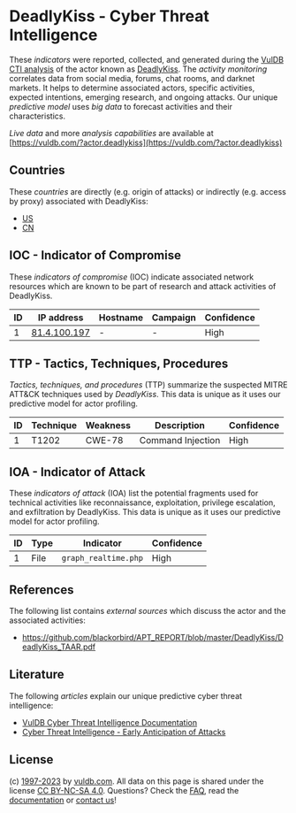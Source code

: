 # DeadlyKiss - Cyber Threat Intelligence

These _indicators_ were reported, collected, and generated during the [VulDB CTI analysis](https://vuldb.com/?kb.cti) of the actor known as [DeadlyKiss](https://vuldb.com/?actor.deadlykiss). The _activity monitoring_ correlates data from social media, forums, chat rooms, and darknet markets. It helps to determine associated actors, specific activities, expected intentions, emerging research, and ongoing attacks. Our unique _predictive model_ uses _big data_ to forecast activities and their characteristics.

_Live data_ and more _analysis capabilities_ are available at [https://vuldb.com/?actor.deadlykiss](https://vuldb.com/?actor.deadlykiss)

## Countries

These _countries_ are directly (e.g. origin of attacks) or indirectly (e.g. access by proxy) associated with DeadlyKiss:

* [US](https://vuldb.com/?country.us)
* [CN](https://vuldb.com/?country.cn)

## IOC - Indicator of Compromise

These _indicators of compromise_ (IOC) indicate associated network resources which are known to be part of research and attack activities of DeadlyKiss.

ID | IP address | Hostname | Campaign | Confidence
-- | ---------- | -------- | -------- | ----------
1 | [81.4.100.197](https://vuldb.com/?ip.81.4.100.197) | - | - | High

## TTP - Tactics, Techniques, Procedures

_Tactics, techniques, and procedures_ (TTP) summarize the suspected MITRE ATT&CK techniques used by _DeadlyKiss_. This data is unique as it uses our predictive model for actor profiling.

ID | Technique | Weakness | Description | Confidence
-- | --------- | -------- | ----------- | ----------
1 | T1202 | CWE-78 | Command Injection | High

## IOA - Indicator of Attack

These _indicators of attack_ (IOA) list the potential fragments used for technical activities like reconnaissance, exploitation, privilege escalation, and exfiltration by DeadlyKiss. This data is unique as it uses our predictive model for actor profiling.

ID | Type | Indicator | Confidence
-- | ---- | --------- | ----------
1 | File | `graph_realtime.php` | High

## References

The following list contains _external sources_ which discuss the actor and the associated activities:

* https://github.com/blackorbird/APT_REPORT/blob/master/DeadlyKiss/DeadlyKiss_TAAR.pdf

## Literature

The following _articles_ explain our unique predictive cyber threat intelligence:

* [VulDB Cyber Threat Intelligence Documentation](https://vuldb.com/?kb.cti)
* [Cyber Threat Intelligence - Early Anticipation of Attacks](https://www.scip.ch/en/?labs.20201022)

## License

(c) [1997-2023](https://vuldb.com/?kb.changelog) by [vuldb.com](https://vuldb.com/?kb.about). All data on this page is shared under the license [CC BY-NC-SA 4.0](https://creativecommons.org/licenses/by-nc-sa/4.0/). Questions? Check the [FAQ](https://vuldb.com/?kb.faq), read the [documentation](https://vuldb.com/?kb) or [contact us](https://vuldb.com/?contact)!
